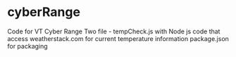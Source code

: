 # cyberRange
Code for VT Cyber Range
Two file - 
  tempCheck.js with Node js code that access weatherstack.com for current temperature information
  package.json for packaging
  
